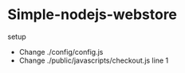 # Simple-nodejs-webstore
setup  
   * Change ./config/config.js  
   * Change ./public/javascripts/checkout.js line 1  
